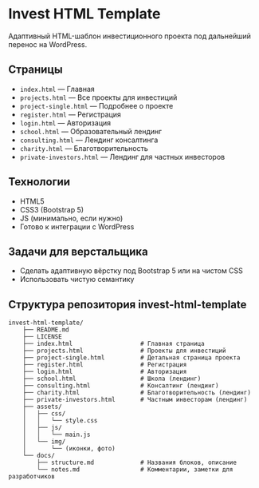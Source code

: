 # Invest HTML Template

Адаптивный HTML-шаблон инвестиционного проекта под дальнейший перенос на WordPress.

## Страницы

- `index.html` — Главная
- `projects.html` — Все проекты для инвестиций
- `project-single.html` — Подробнее о проекте
- `register.html` — Регистрация
- `login.html` — Авторизация
- `school.html` — Образовательный лендинг
- `consulting.html` — Лендинг консалтинга
- `charity.html` — Благотворительность
- `private-investors.html` — Лендинг для частных инвесторов

## Технологии

- HTML5
- CSS3 (Bootstrap 5)
- JS (минимально, если нужно)
- Готово к интеграции с WordPress

## Задачи для верстальщика

- Сделать адаптивную вёрстку под Bootstrap 5 или на чистом CSS
- Использовать чистую семантику

## Структура репозитория invest-html-template

```
invest-html-template/
	├── README.md
	├── LICENSE
	├── index.html                   # Главная страница
	├── projects.html                # Проекты для инвестиций
	├── project-single.html          # Детальная страница проекта
	├── register.html                # Регистрация
	├── login.html                   # Авторизация
	├── school.html                  # Школа (лендинг)
	├── consulting.html              # Консалтинг (лендинг)
	├── charity.html                 # Благотворительность (лендинг)
	├── private-investors.html       # Частным инвесторам (лендинг)
	├── assets/
	│	├── css/
	│	│	└── style.css
	│	├── js/
	│	│	└── main.js
	│	└── img/
	│		└── (иконки, фото)
	└── docs/
		├── structure.md             # Названия блоков, описание
		└── notes.md                 # Комментарии, заметки для разработчиков
```
